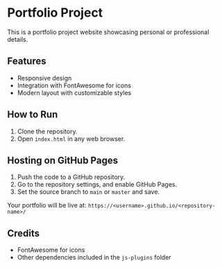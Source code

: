 
# Portfolio Project

This is a portfolio project website showcasing personal or professional details.

## Features

- Responsive design
- Integration with FontAwesome for icons
- Modern layout with customizable styles

## How to Run

1. Clone the repository.
2. Open `index.html` in any web browser.

## Hosting on GitHub Pages

1. Push the code to a GitHub repository.
2. Go to the repository settings, and enable GitHub Pages.
3. Set the source branch to `main` or `master` and save.

Your portfolio will be live at: `https://<username>.github.io/<repository-name>/`

## Credits

- FontAwesome for icons
- Other dependencies included in the `js-plugins` folder
